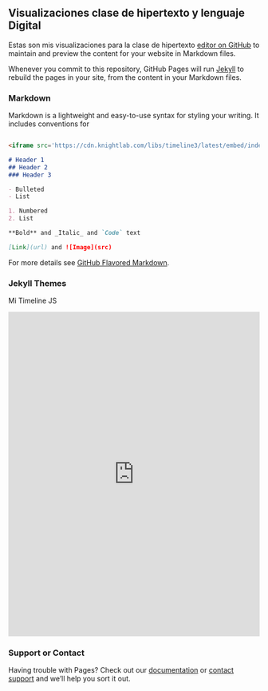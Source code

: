 ## Visualizaciones clase de hipertexto y lenguaje Digital

Estas son mis visualizaciones para la clase de hipertexto [editor on GitHub](https://github.com/LaClaudiada/Mireportaje/edit/master/README.md) to maintain and preview the content for your website in Markdown files.

Whenever you commit to this repository, GitHub Pages will run [Jekyll](https://jekyllrb.com/) to rebuild the pages in your site, from the content in your Markdown files.

### Markdown

Markdown is a lightweight and easy-to-use syntax for styling your writing. It includes conventions for

```markdown

<iframe src='https://cdn.knightlab.com/libs/timeline3/latest/embed/index.html?source=1_PPBwUWkg3N18zeOTaeaiwMTFWLAfaMq-ZV6YBQjAJw&font=Default&lang=en&initial_zoom=2&height=650' width='100%' height='650' webkitallowfullscreen mozallowfullscreen allowfullscreen frameborder='0'></iframe>

# Header 1
## Header 2
### Header 3

- Bulleted
- List

1. Numbered
2. List

**Bold** and _Italic_ and `Code` text

[Link](url) and ![Image](src)
```

For more details see [GitHub Flavored Markdown](https://guides.github.com/features/mastering-markdown/).

### Jekyll Themes

Mi Timeline JS

<iframe src='https://cdn.knightlab.com/libs/timeline3/latest/embed/index.html?source=1_PPBwUWkg3N18zeOTaeaiwMTFWLAfaMq-ZV6YBQjAJw&font=Default&lang=en&initial_zoom=2&height=650' width='100%' height='650' webkitallowfullscreen mozallowfullscreen allowfullscreen frameborder='0'></iframe>

### Support or Contact

Having trouble with Pages? Check out our [documentation](https://help.github.com/categories/github-pages-basics/) or [contact support](https://github.com/contact) and we’ll help you sort it out.
